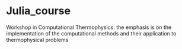 # Julia_course

Workshop in Computational Thermophysics: the emphasis is on the implementation
of the computational methods and their application to thermophysical problems
